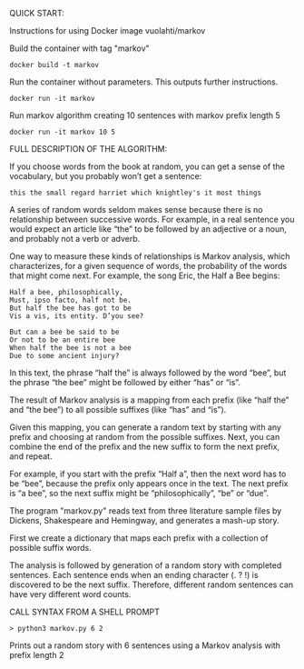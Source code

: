 QUICK START:

Instructions for using Docker image vuolahti/markov

Build the container with tag "markov"

    docker build -t markov

Run the container without parameters. This outputs further
instructions.

    docker run -it markov

Run markov algorithm creating 10 sentences with markov prefix length 5

    docker run -it markov 10 5

FULL DESCRIPTION OF THE ALGORITHM:

If you choose words from the book at random, you can get a sense of the vocabulary, but you probably won’t get a sentence:

    this the small regard harriet which knightley's it most things

A series of random words seldom makes sense because there is no relationship between successive words. For example, in a real sentence you would expect 
an article like “the” to be followed by an adjective or a noun, and probably not a verb or adverb.

One way to measure these kinds of relationships is Markov analysis, which characterizes, for a given sequence of words, the probability of the words 
that might come next. For example, the song Eric, the Half a Bee begins:

	Half a bee, philosophically, 
	Must, ipso facto, half not be. 
	But half the bee has got to be 
	Vis a vis, its entity. D’you see?

	But can a bee be said to be
	Or not to be an entire bee 
	When half the bee is not a bee 
	Due to some ancient injury?

In this text, the phrase “half the” is always followed by the word “bee”, but the phrase “the bee” might be followed by either “has” or “is”.

The result of Markov analysis is a mapping from each prefix (like “half the” and “the bee”) to all possible suffixes (like “has” and “is”).

Given this mapping, you can generate a random text by starting with any prefix and choosing at random from the possible suffixes. Next, you can 
combine the end of the prefix and the new suffix to form the next prefix, and repeat.

For example, if you start with the prefix “Half a”, then the next word has to be “bee”, because the prefix only appears once in the text. The next 
prefix is “a bee”, so the next suffix might be “philosophically”, “be” or “due”.

The program "markov.py" reads text from three literature sample files by Dickens, Shakespeare and Hemingway, and generates a mash-up story. 

First we create a dictionary that maps each prefix with a collection of possible suffix words.

The analysis is followed by generation of a random story with completed sentences. Each sentence ends when an ending character
(. ? !) is discovered to be the next suffix. Therefore, different random sentences can have very different word counts.

CALL SYNTAX FROM A SHELL PROMPT

	> python3 markov.py 6 2

Prints out a random story with 6 sentences using a Markov analysis with prefix length 2

